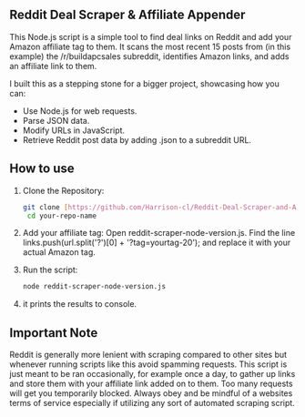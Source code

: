 ## Reddit Deal Scraper & Affiliate Appender

This Node.js script is a simple tool to find deal links on Reddit and add your Amazon affiliate tag to them. It scans the most recent 15 posts from (in this example) the /r/buildapcsales subreddit, identifies Amazon links, and adds an affiliate link to them.

I built this as a stepping stone for a bigger project, showcasing how you can:

- Use Node.js for web requests.
- Parse JSON data.
- Modify URLs in JavaScript.
- Retrieve Reddit post data by adding .json to a subreddit URL.

## How to use

1. Clone the Repository:
   ```bash
   git clone [https://github.com/Harrison-cl/Reddit-Deal-Scraper-and-Affiliate-Appender.git](https://github.com/Harrison-cl/Reddit-Deal-Scraper-and-Affiliate-Appender.git)
    cd your-repo-name
   ```
   
3. Add your affiliate tag: Open reddit-scraper-node-version.js. Find the line links.push(url.split('?')[0] + '?tag=yourtag-20'); and replace it with your actual Amazon tag.

4. Run the script:
   ```bash
   node reddit-scraper-node-version.js
   ```
6. it prints the results to console.


## Important Note

Reddit is generally more lenient with scraping compared to other sites but whenever running scripts like this avoid spamming requests. This script is just meant to be ran occasionally, for example once a day, to gather up links and store them with your affiliate link added on to them. Too many requests will get you temporarily blocked. Always obey and be mindful of a websites terms of service especially if utilizing any sort of automated scraping script.
